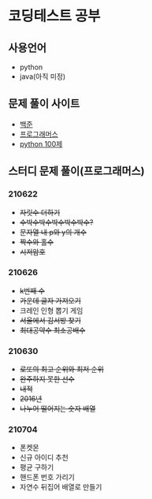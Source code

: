# 코딩테스트 공부
## 사용언어
- python
- java(아직 미정)
## 문제 풀이 사이트
- [백준](https://www.acmicpc.net/)
- [프로그래머스](https://programmers.co.kr/)
- [python 100제](https://www.notion.so/Python-100-6ee1860ce29a41bc8eb6b9cfa7d7f06c)

## 스터디 문제 풀이(프로그래머스)
### 210622
- ~~자릿수 더하기~~
- ~~수박수박수박수박수박수?~~
- ~~문자열 내 p와 y의 개수~~
- ~~짝수와 홀수~~
- ~~시저암호~~
### 210626
- ~~k번째 수~~
- ~~가운데 글자 가져오기~~
- 크레인 인형 뽑기 게임
- ~~서울에서 김서방 찾기~~
- ~~최대공약수 최소공배수~~
### 210630
- ~~로또의 최고 순위와 최저 순위~~
- ~~완주하지 못한 선수~~
- ~~내적~~
- ~~2016년~~
- ~~나누어 떨어지는 숫자 배열~~
### 210704
- 폰켓몬
- 신규 아이디 추천
- 평균 구하기
- 핸드폰 번호 가리기
- 자연수 뒤집어 배열로 만들기

